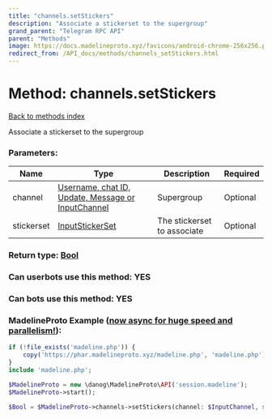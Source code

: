```yaml
---
title: "channels.setStickers"
description: "Associate a stickerset to the supergroup"
grand_parent: "Telegram RPC API"
parent: "Methods"
image: https://docs.madelineproto.xyz/favicons/android-chrome-256x256.png
redirect_from: /API_docs/methods/channels_setStickers.html
---
```

# Method: channels.setStickers
[Back to methods index](index.html)



Associate a stickerset to the supergroup

### Parameters:

| Name     |    Type       | Description | Required |
|----------|---------------|-------------|----------|
|channel|[Username, chat ID, Update, Message or InputChannel](/API_docs/types/InputChannel.html) | Supergroup | Optional|
|stickerset|[InputStickerSet](/API_docs/types/InputStickerSet.html) | The stickerset to associate | Optional|


### Return type: [Bool](/API_docs/types/Bool.html)

### Can userbots use this method: **YES**

### Can bots use this method: **YES**


### MadelineProto Example ([now async for huge speed and parallelism!](https://docs.madelineproto.xyz/docs/ASYNC.html)):


```php
if (!file_exists('madeline.php')) {
    copy('https://phar.madelineproto.xyz/madeline.php', 'madeline.php');
}
include 'madeline.php';

$MadelineProto = new \danog\MadelineProto\API('session.madeline');
$MadelineProto->start();

$Bool = $MadelineProto->channels->setStickers(channel: $InputChannel, stickerset: $InputStickerSet, );
```

